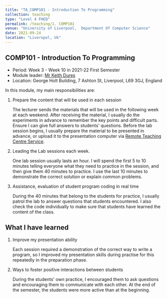 ```yaml
---
title: "TA_COMP101 - Introduction To Programming"
collection: teaching
type: "Level 4 FHEQ"
permalink: /teaching/1. COMP101
venue: "University of Liverpool,  Department Of Computer Science"
date: 2021-09-24
location: "Liveropol, Uk"
---
```


## COMP101 - Introduction To Programming

- Period: Week 3 - Week 10 in 2021-22 First Semester
- Module leader: [Mr Keith Dures](https://www.liverpool.ac.uk/computer-science/staff/keith-dures/)
- Location: George Holt Building, 7 Ashton St, Liverpool, L69 3GJ, England

In this module, my main responsibilities are: 

1. Prepare the content that will be used in each session

   The lecturer sends the materials that will be used in the following week at each weekend. After receiving the material, I usually do the experiments in advance to remember the key points and difficult parts. Ensure I can give full answers to students' questions. Before the lab session begins, I usually prepare the material to be presented in advance, or upload it to the presentation computer via [Remote Teaching Centre Service](https://www.liverpool.ac.uk/it/pc-centres/remote/).

2. Leading the Lab sessions each week.

   One lab session usually lasts an hour. I will spend the first 5 to 10 minutes telling everyone what they need to practice in the session, and then give them 40 minutes to practice. I use the last 10 minutes to demonstrate the correct solution or explain common problems.

3. Assistance, evaluation of student program coding in real time

   During the 40 minutes that belong to the students for practice, I usually patrol the lab to answer questions that students encountered. I also check the code individually to make sure that students have learned the content of the class.

## What I have learned

1. Improve my presentation ability

   Each session required a demonstration of the correct way to write a program, so I improved my presentation skills  during  practise for this repeatedly in the preparation phase.

2. Ways to  foster positive interactions between students

   During the students' own practice, I encouraged them to ask questions and encouraging them to communicate with each other. At the end of the semester, the students were more active than at the beginning.


